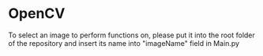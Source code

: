 # OpenCV
To select an image to perform functions on, please put it into the root folder of the repository and insert its name into "imageName" field in Main.py